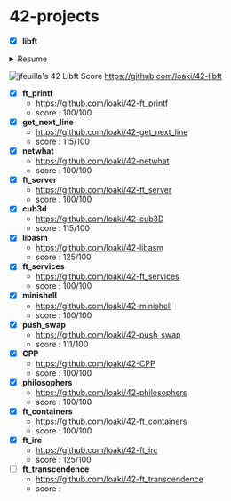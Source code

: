 # 42-projects


- [x] **libft**
<details>
  <summary>Resume</summary>
  <text> This project aims to make you code in C a library of usual functions that you can use for your next projects. </text>
</details>

![jfeuilla's 42 Libft Score](https://badge42.vercel.app/api/v2/cl3vp66tw002509l1p3inopdr/project/1618960)
https://github.com/loaki/42-libft

- [x] **ft_printf** 
  * https://github.com/loaki/42-ft_printf
  * score : 100/100
- [x] **get_next_line**
  * https://github.com/loaki/42-get_next_line
  * score : 115/100
- [x] **netwhat** 
  * https://github.com/loaki/42-netwhat
  * score : 100/100
- [x] **ft_server**
  * https://github.com/loaki/42-ft_server
  * score : 100/100	
- [x] **cub3d**
  * https://github.com/loaki/42-cub3D
  * score : 115/100	 	
- [x] **libasm**
  * https://github.com/loaki/42-libasm
  * score : 125/100	 	
- [x] **ft_services**
  * https://github.com/loaki/42-ft_services
  * score : 100/100
- [x] **minishell**
  * https://github.com/loaki/42-minishell
  * score : 100/100
- [x] **push_swap**
  * https://github.com/loaki/42-push_swap
  * score : 111/100
- [x] **CPP**
  * https://github.com/loaki/42-CPP
  * score : 100/100
- [x] **philosophers**
  * https://github.com/loaki/42-philosophers
  * score : 100/100
- [x] **ft_containers**
  * https://github.com/loaki/42-ft_containers
  * score : 100/100
- [x] **ft_irc**
  * https://github.com/loaki/42-ft_irc
  * score : 125/100
- [ ] **ft_transcendence**
  * https://github.com/loaki/42-ft_transcendence
  * score :
